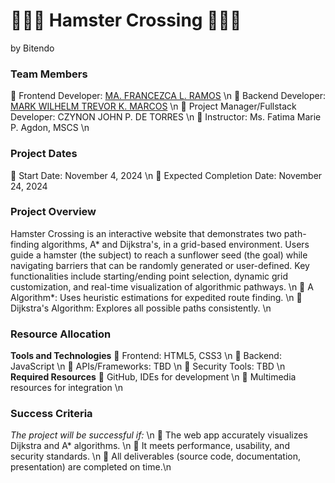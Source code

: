 # 🐹🎡🌻 Hamster Crossing 🌻🎡🐹
by Bitendo

### Team Members
🌻 Frontend Developer: [MA. FRANCEZCA L. RAMOS](https://github.com/ramosfranz) \n
🌻 Backend Developer: [MARK WILHELM TREVOR K. MARCOS](https://github.com/trey020304) \n
🌻 Project Manager/Fullstack Developer: CZYNON JOHN P. DE TORRES \n
🌻 Instructor: Ms. Fatima Marie P. Agdon, MSCS \n

### Project Dates
🎡 Start Date: November 4, 2024 \n
🎡 Expected Completion Date: November 24, 2024

### Project Overview
Hamster Crossing is an interactive website that demonstrates two path-finding algorithms, A* and Dijkstra's, in a grid-based environment. Users guide a hamster (the subject) to reach a sunflower seed (the goal) while navigating barriers that can be randomly generated or user-defined. Key functionalities include starting/ending point selection, dynamic grid customization, and real-time visualization of algorithmic pathways. \n
🐹 A Algorithm*: Uses heuristic estimations for expedited route finding. \n
🐹 Dijkstra's Algorithm: Explores all possible paths consistently. \n

### Resource Allocation
**Tools and Technologies**
	🌻 Frontend: HTML5, CSS3 \n
	🌻 Backend: JavaScript \n
	🌻 APIs/Frameworks: TBD \n
	🌻 Security Tools: TBD \n
 **Required Resources**
	🌻 GitHub, IDEs for development \n
	🌻 Multimedia resources for integration \n

### Success Criteria
*The project will be successful if:* \n
🎡 The web app accurately visualizes Dijkstra and A* algorithms. \n
🎡 It meets performance, usability, and security standards. \n
🎡 All deliverables (source code, documentation, presentation) are completed on time.\n
